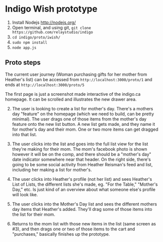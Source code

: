 # Indigo Wish prototype

1. Install Nodejs http://nodejs.org/
2. Open terminal, and using git, ```git clone https://github.com/relaystudio/indigo```
3. ```cd indigo/proto/iwish/```
4. ```sudo npm install```
5. ```node app.js```

## Proto steps
The current user journey (Woman purchasing gifts for her mother from Heather's list) can be accessed from
```http://localhost:3000/proto/1``` and ends at ```http://localhost:3000/proto/5```

The first page is just a screenshot made interactive of the indigo.ca homepage. It can be scrolled and illustrates the new drawer area.

2. The user is looking to create a list for mother's day. There's a mothers day "feature" on the homepage (which we need to build, can be pretty minimal). The user drags one of those items from the mother's day feature onto the new list button. A new list gets made, and they name it for mother's day and their mom. One or two more items can get dragged into that list.

3. The user clicks into the list and goes into the full list view for the list they're making for their mom. The mom's facebook photo is shown however it will be on the comp, and there should be a "mother's day" date indicator somewhere near that header. On the right side, there's going to be some social activity from Heather Reisman's feed and list, including her making a list for mother's.

4. The user clicks into Heather's profile (not her list) and sees Heather's List of Lists, the different lists she's made, eg. "For the Table," "Mother's Day," etc. Is just kind of an overview about what someone else's profile will look like.

5. The user clicks into the Mother's Day list and sees the different mothers day items that Heather's added. They'll drag some of those items into the list for their mom.

6. Returns to the mom list with those new items in the list (same screen as #3), and then drags one or two of those items to the cart and "purchases," basically finishes up the prototype.
